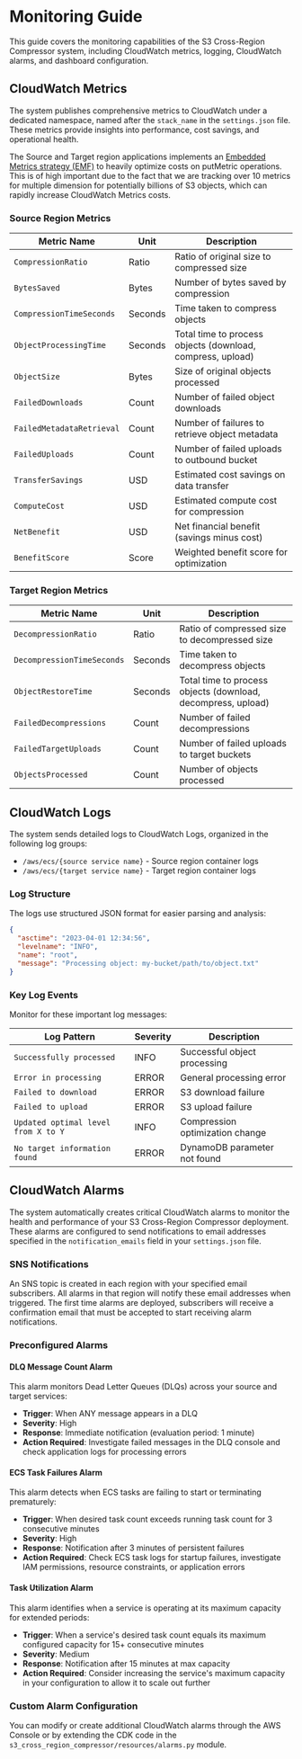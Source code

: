 # Monitoring Guide

This guide covers the monitoring capabilities of the S3 Cross-Region Compressor system, including CloudWatch metrics, logging, CloudWatch alarms, and dashboard configuration.

## CloudWatch Metrics

The system publishes comprehensive metrics to CloudWatch under a dedicated namespace, named after the `stack_name` in the `settings.json` file. These metrics provide insights into performance, cost savings, and operational health.

The Source and Target region applications implements an [Embedded Metrics strategy (EMF)](https://docs.aws.amazon.com/AmazonCloudWatch/latest/monitoring/CloudWatch_Embedded_Metric_Format_Specification.html) to heavily optimize costs on putMetric operations. This is 
of high important due to the fact that we are tracking over 10 metrics for multiple dimension for potentially billions of S3 objects,
which can rapidly increase CloudWatch Metrics costs.

### Source Region Metrics

| Metric Name | Unit | Description |
|-------------|------|-------------|
| `CompressionRatio` | Ratio | Ratio of original size to compressed size |
| `BytesSaved` | Bytes | Number of bytes saved by compression |
| `CompressionTimeSeconds` | Seconds | Time taken to compress objects |
| `ObjectProcessingTime` | Seconds | Total time to process objects (download, compress, upload) |
| `ObjectSize` | Bytes | Size of original objects processed |
| `FailedDownloads` | Count | Number of failed object downloads |
| `FailedMetadataRetrieval` | Count | Number of failures to retrieve object metadata |
| `FailedUploads` | Count | Number of failed uploads to outbound bucket |
| `TransferSavings` | USD | Estimated cost savings on data transfer |
| `ComputeCost` | USD | Estimated compute cost for compression |
| `NetBenefit` | USD | Net financial benefit (savings minus cost) |
| `BenefitScore` | Score | Weighted benefit score for optimization |

### Target Region Metrics

| Metric Name | Unit | Description |
|-------------|------|-------------|
| `DecompressionRatio` | Ratio | Ratio of compressed size to decompressed size |
| `DecompressionTimeSeconds` | Seconds | Time taken to decompress objects |
| `ObjectRestoreTime` | Seconds | Total time to process objects (download, decompress, upload) |
| `FailedDecompressions` | Count | Number of failed decompressions |
| `FailedTargetUploads` | Count | Number of failed uploads to target buckets |
| `ObjectsProcessed` | Count | Number of objects processed |

## CloudWatch Logs

The system sends detailed logs to CloudWatch Logs, organized in the following log groups:

- `/aws/ecs/{source service name}` - Source region container logs
- `/aws/ecs/{target service name}` - Target region container logs

### Log Structure

The logs use structured JSON format for easier parsing and analysis:

```json
{
  "asctime": "2023-04-01 12:34:56",
  "levelname": "INFO",
  "name": "root",
  "message": "Processing object: my-bucket/path/to/object.txt"
}
```

### Key Log Events

Monitor for these important log messages:

| Log Pattern | Severity | Description |
|-------------|----------|-------------|
| `Successfully processed` | INFO | Successful object processing |
| `Error in processing` | ERROR | General processing error |
| `Failed to download` | ERROR | S3 download failure |
| `Failed to upload` | ERROR | S3 upload failure |
| `Updated optimal level from X to Y` | INFO | Compression optimization change |
| `No target information found` | ERROR | DynamoDB parameter not found |

## CloudWatch Alarms

The system automatically creates critical CloudWatch alarms to monitor the health and performance of your S3 Cross-Region Compressor deployment. These alarms are configured to send notifications to email addresses specified in the `notification_emails` field in your `settings.json` file.

### SNS Notifications

An SNS topic is created in each region with your specified email subscribers. All alarms in that region will notify these email addresses when triggered. The first time alarms are deployed, subscribers will receive a confirmation email that must be accepted to start receiving alarm notifications.

### Preconfigured Alarms

#### DLQ Message Count Alarm

This alarm monitors Dead Letter Queues (DLQs) across your source and target services:

- **Trigger**: When ANY message appears in a DLQ
- **Severity**: High
- **Response**: Immediate notification (evaluation period: 1 minute)
- **Action Required**: Investigate failed messages in the DLQ console and check application logs for processing errors

#### ECS Task Failures Alarm

This alarm detects when ECS tasks are failing to start or terminating prematurely:

- **Trigger**: When desired task count exceeds running task count for 3 consecutive minutes
- **Severity**: High
- **Response**: Notification after 3 minutes of persistent failures
- **Action Required**: Check ECS task logs for startup failures, investigate IAM permissions, resource constraints, or application errors

#### Task Utilization Alarm

This alarm identifies when a service is operating at its maximum capacity for extended periods:

- **Trigger**: When a service's desired task count equals its maximum configured capacity for 15+ consecutive minutes
- **Severity**: Medium
- **Response**: Notification after 15 minutes at max capacity
- **Action Required**: Consider increasing the service's maximum capacity in your configuration to allow it to scale out further

### Custom Alarm Configuration

You can modify or create additional CloudWatch alarms through the AWS Console or by extending the CDK code in the `s3_cross_region_compressor/resources/alarms.py` module.
